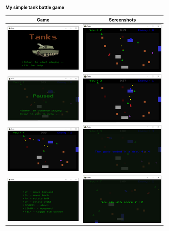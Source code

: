 
#### My simple tank battle game


**Game** | **Screenshots**
:-------------------------:|:-------------------------:
<img src="pictures/img_001.png" alt="screenshot1" width="400"/> | <img src="pictures/img_002.png" alt="screenshot1" width="400"/>
<img src="pictures/img_003.png" alt="screenshot1" width="400"/> | <img src="pictures/img_004.png" alt="screenshot1" width="400"/>
<img src="pictures/img_005.png" alt="screenshot1" width="400"/> | <img src="pictures/img_006.png" alt="screenshot1" width="400"/>
<img src="pictures/img_007.png" alt="screenshot1" width="400"/> | <img src="pictures/img_008.png" alt="screenshot1" width="400"/>